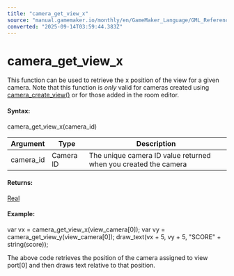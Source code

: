 ```yaml
---
title: "camera_get_view_x"
source: "manual.gamemaker.io/monthly/en/GameMaker_Language/GML_Reference/Cameras_And_Display/Cameras_And_Viewports/camera_get_view_x.htm"
converted: "2025-09-14T03:59:44.383Z"
---
```


# camera\_get\_view\_x

This function can be used to retrieve the x position of the view for a given camera. Note that this function is _only_ valid for cameras created using [camera\_create\_view()](camera_create_view.md) or for those added in the room editor.

#### Syntax:

camera\_get\_view\_x(camera\_id)

| Argument | Type | Description |
| --- | --- | --- |
| camera_id | Camera ID | The unique camera ID value returned when you created the camera |

#### Returns:

[Real](../../../GML_Overview/Data_Types.md)

#### Example:

var vx = camera\_get\_view\_x(view\_camera\[0\]);
var vy = camera\_get\_view\_y(view\_camera\[0\]);
draw\_text(vx + 5, vy + 5, "SCORE" + string(score));

The above code retrieves the position of the camera assigned to view port\[0\] and then draws text relative to that position.